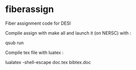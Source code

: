 # fiberassign
Fiber assignment code for DESI

Compile assign with make all and launch it (on NERSC) with :

qsub run


Compile tex file with luatex :

lualatex -shell-escape doc.tex
bibtex.doc


